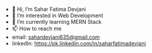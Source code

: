 - 👋 Hi, I’m Sahar Fatima Devjani
- 👀 I’m interested in Web Development
- 🌱 I’m currently learning MERN Stack
- 📫 How to reach me
-   email: sahardevjani635@gmail.com
-   linkedIn: https://pk.linkedin.com/in/saharfatimadevjani

